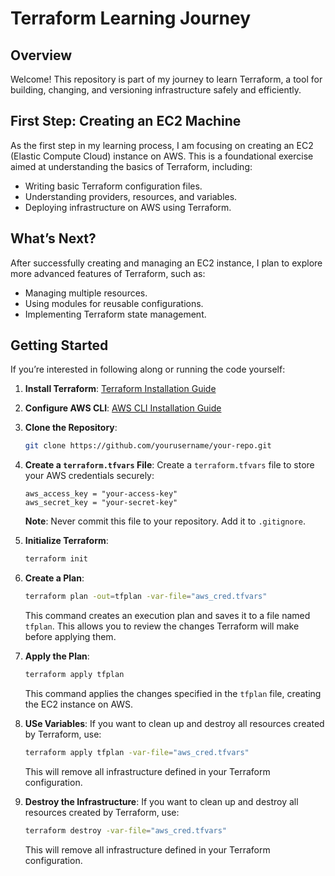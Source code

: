 # Terraform Learning Journey

## Overview

Welcome! This repository is part of my journey to learn Terraform, a tool for building, changing, and versioning infrastructure safely and efficiently. 

## First Step: Creating an EC2 Machine

As the first step in my learning process, I am focusing on creating an EC2 (Elastic Compute Cloud) instance on AWS. This is a foundational exercise aimed at understanding the basics of Terraform, including:

- Writing basic Terraform configuration files.
- Understanding providers, resources, and variables.
- Deploying infrastructure on AWS using Terraform.

## What’s Next?

After successfully creating and managing an EC2 instance, I plan to explore more advanced features of Terraform, such as:

- Managing multiple resources.
- Using modules for reusable configurations.
- Implementing Terraform state management.

## Getting Started

If you’re interested in following along or running the code yourself:

1. **Install Terraform**: [Terraform Installation Guide](https://learn.hashicorp.com/tutorials/terraform/install-cli)
2. **Configure AWS CLI**: [AWS CLI Installation Guide](https://aws.amazon.com/cli/)
3. **Clone the Repository**: 
   ```bash
   git clone https://github.com/yourusername/your-repo.git
   ```
4. **Create a `terraform.tfvars` File**:
   Create a `terraform.tfvars` file to store your AWS credentials securely:
   ```hcl
   aws_access_key = "your-access-key"
   aws_secret_key = "your-secret-key"
   ```
   **Note**: Never commit this file to your repository. Add it to `.gitignore`.

5. **Initialize Terraform**:
   ```bash
   terraform init
   ```
6. **Create a Plan**:
   ```bash
   terraform plan -out=tfplan -var-file="aws_cred.tfvars"
   ```
   This command creates an execution plan and saves it to a file named `tfplan`. This allows you to review the changes Terraform will make before applying them.

7. **Apply the Plan**:
   ```bash
   terraform apply tfplan
   ```
   This command applies the changes specified in the `tfplan` file, creating the EC2 instance on AWS.

8. **USe Variables**:
   If you want to clean up and destroy all resources created by Terraform, use:
   ```bash
   terraform apply tfplan -var-file="aws_cred.tfvars"
   ```
   This will remove all infrastructure defined in your Terraform configuration.

9. **Destroy the Infrastructure**:
   If you want to clean up and destroy all resources created by Terraform, use:
   ```bash
   terraform destroy -var-file="aws_cred.tfvars"
   ```
   This will remove all infrastructure defined in your Terraform configuration.


